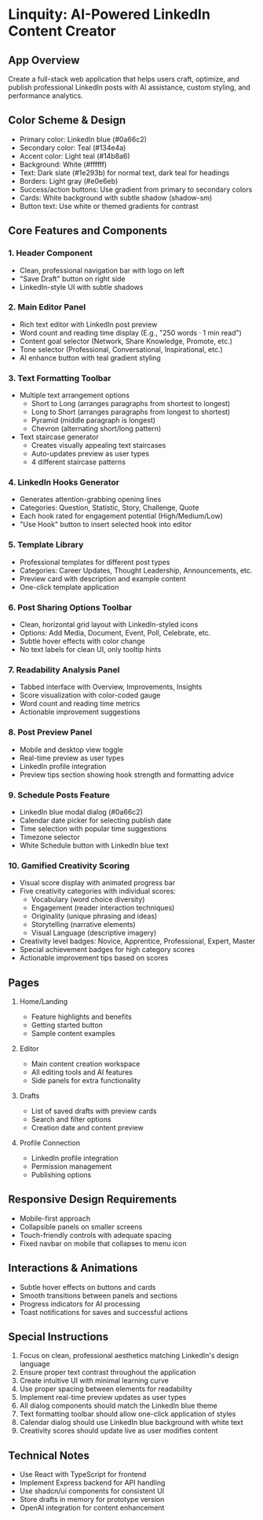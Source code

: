 # Linquity: AI-Powered LinkedIn Content Creator

## App Overview
Create a full-stack web application that helps users craft, optimize, and publish professional LinkedIn posts with AI assistance, custom styling, and performance analytics.

## Color Scheme & Design
- Primary color: LinkedIn blue (#0a66c2)
- Secondary color: Teal (#134e4a)
- Accent color: Light teal (#14b8a6)
- Background: White (#ffffff)
- Text: Dark slate (#1e293b) for normal text, dark teal for headings
- Borders: Light gray (#e0e6eb)
- Success/action buttons: Use gradient from primary to secondary colors
- Cards: White background with subtle shadow (shadow-sm)
- Button text: Use white or themed gradients for contrast

## Core Features and Components

### 1. Header Component
- Clean, professional navigation bar with logo on left
- "Save Draft" button on right side
- LinkedIn-style UI with subtle shadows

### 2. Main Editor Panel
- Rich text editor with LinkedIn post preview
- Word count and reading time display (E.g., "250 words · 1 min read")
- Content goal selector (Network, Share Knowledge, Promote, etc.)
- Tone selector (Professional, Conversational, Inspirational, etc.)
- AI enhance button with teal gradient styling

### 3. Text Formatting Toolbar
- Multiple text arrangement options
  - Short to Long (arranges paragraphs from shortest to longest)
  - Long to Short (arranges paragraphs from longest to shortest)
  - Pyramid (middle paragraph is longest)
  - Chevron (alternating short/long pattern)
- Text staircase generator
  - Creates visually appealing text staircases
  - Auto-updates preview as user types
  - 4 different staircase patterns

### 4. LinkedIn Hooks Generator
- Generates attention-grabbing opening lines
- Categories: Question, Statistic, Story, Challenge, Quote
- Each hook rated for engagement potential (High/Medium/Low)
- "Use Hook" button to insert selected hook into editor

### 5. Template Library
- Professional templates for different post types
- Categories: Career Updates, Thought Leadership, Announcements, etc.
- Preview card with description and example content
- One-click template application

### 6. Post Sharing Options Toolbar
- Clean, horizontal grid layout with LinkedIn-styled icons
- Options: Add Media, Document, Event, Poll, Celebrate, etc.
- Subtle hover effects with color change
- No text labels for clean UI, only tooltip hints

### 7. Readability Analysis Panel
- Tabbed interface with Overview, Improvements, Insights
- Score visualization with color-coded gauge
- Word count and reading time metrics 
- Actionable improvement suggestions

### 8. Post Preview Panel
- Mobile and desktop view toggle
- Real-time preview as user types
- LinkedIn profile integration
- Preview tips section showing hook strength and formatting advice

### 9. Schedule Posts Feature
- LinkedIn blue modal dialog (#0a66c2)
- Calendar date picker for selecting publish date
- Time selection with popular time suggestions
- Timezone selector
- White Schedule button with LinkedIn blue text

### 10. Gamified Creativity Scoring
- Visual score display with animated progress bar
- Five creativity categories with individual scores:
  - Vocabulary (word choice diversity)
  - Engagement (reader interaction techniques)
  - Originality (unique phrasing and ideas)
  - Storytelling (narrative elements)
  - Visual Language (descriptive imagery)
- Creativity level badges: Novice, Apprentice, Professional, Expert, Master
- Special achievement badges for high category scores
- Actionable improvement tips based on scores

## Pages
1. Home/Landing
   - Feature highlights and benefits
   - Getting started button
   - Sample content examples

2. Editor
   - Main content creation workspace
   - All editing tools and AI features
   - Side panels for extra functionality

3. Drafts
   - List of saved drafts with preview cards
   - Search and filter options
   - Creation date and content preview

4. Profile Connection
   - LinkedIn profile integration
   - Permission management
   - Publishing options

## Responsive Design Requirements
- Mobile-first approach
- Collapsible panels on smaller screens
- Touch-friendly controls with adequate spacing
- Fixed navbar on mobile that collapses to menu icon

## Interactions & Animations
- Subtle hover effects on buttons and cards
- Smooth transitions between panels and sections
- Progress indicators for AI processing
- Toast notifications for saves and successful actions

## Special Instructions
1. Focus on clean, professional aesthetics matching LinkedIn's design language
2. Ensure proper text contrast throughout the application
3. Create intuitive UI with minimal learning curve
4. Use proper spacing between elements for readability
5. Implement real-time preview updates as user types
6. All dialog components should match the LinkedIn blue theme
7. Text formatting toolbar should allow one-click application of styles
8. Calendar dialog should use LinkedIn blue background with white text
9. Creativity scores should update live as user modifies content

## Technical Notes
- Use React with TypeScript for frontend
- Implement Express backend for API handling
- Use shadcn/ui components for consistent UI
- Store drafts in memory for prototype version
- OpenAI integration for content enhancement